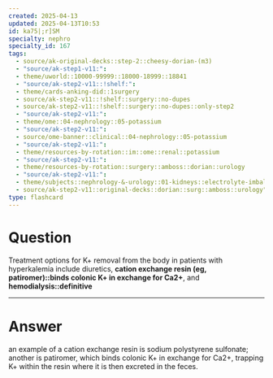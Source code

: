 ```yaml
---
created: 2025-04-13
updated: 2025-04-13T10:53
id: ka75|;r]SM
specialty: nephro
specialty_id: 167
tags:
  - source/ak-original-decks::step-2::cheesy-dorian-(m3)
  - "source/ak-step1-v11:": 
  - theme/uworld::10000-99999::18000-18999::18841
  - "source/ak-step2-v11::!shelf:": 
  - theme/cards-anking-did::1surgery
  - source/ak-step2-v11::!shelf::surgery::no-dupes
  - source/ak-step2-v11::!shelf::surgery::no-dupes::only-step2
  - "source/ak-step2-v11:": 
  - theme/ome::04-nephrology::05-potassium
  - "source/ak-step2-v11:": 
  - source/ome-banner::clinical::04-nephrology::05-potassium
  - "source/ak-step2-v11:": 
  - theme/resources-by-rotation::im::ome::renal::potassium
  - "source/ak-step2-v11:": 
  - theme/resources-by-rotation::surgery::amboss::dorian::urology
  - "source/ak-step2-v11:": 
  - theme/subjects::nephrology-&-urology::01-kidneys::electrolyte-imbalances-redo::potassium
  - source/ak-step2-v11::original-decks::dorian::surg::amboss::urology"
type: flashcard
---
```


# Question
Treatment options for K+ removal from the body in patients with hyperkalemia include diuretics, **cation exchange resin (eg, patiromer)::binds colonic K+ in exchange for Ca2+**, and **hemodialysis::definitive**

---

# Answer
an example of a cation exchange resin is sodium polystyrene sulfonate; another is patiromer, which binds colonic K+ in exchange for Ca2+, trapping K+ within the resin where it is then excreted in the feces.